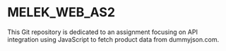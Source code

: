 # MELEK_WEB_AS2
This Git repository is dedicated to an assignment focusing on API integration using JavaScript to fetch product data from dummyjson.com. 
